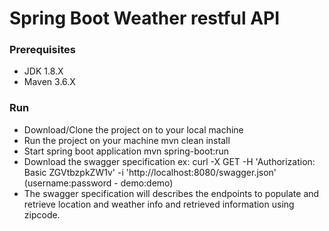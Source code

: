 # Spring Boot Weather restful API

### Prerequisites
  * JDK 1.8.X
  * Maven 3.6.X
### Run 
  * Download/Clone the project on to your local machine
  * Run the project on your machine
    mvn clean install
  * Start spring boot application
    mvn spring-boot:run
  * Download the swagger specification
    ex: curl -X GET -H 'Authorization: Basic ZGVtbzpkZW1v' -i 'http://localhost:8080/swagger.json' (username:password - demo:demo)
  * The swagger specification will describes the endpoints to populate and retrieve location and weather info and retrieved information using zipcode.
